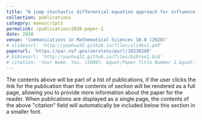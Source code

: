 ```yaml
---
title: "A jump stochastic differential equation approach for influence prediction on heterogenous networks"
collection: publications
category: manuscripts
permalink: /publication/2020-paper-1
date: 2020
venue: 'Communications in Mathematical Sciences 18.8 (2020)'
# slidesurl: 'http://yaohua32.github.io/files/slides1.pdf'
paperurl: 'https://par.nsf.gov/servlets/purl/10238289'
# bibtexurl: 'http://yaohua32.github.io/files/bibtex1.bib'
# citation: 'Your Name, You. (2009). &quot;Paper Title Number 1.&quot; <i>Journal 1</i>. 1(1).'
---
```

The contents above will be part of a list of publications, if the user clicks the link for the publication than the contents of section will be rendered as a full page, allowing you to provide more information about the paper for the reader. When publications are displayed as a single page, the contents of the above "citation" field will automatically be included below this section in a smaller font.
